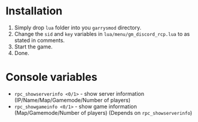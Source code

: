 # Installation

1. Simply drop `lua` folder into you `garrysmod` directory.
2. Change the `sid` and `key` variables in `lua/menu/gm_discord_rcp.lua` to as stated in comments.
3. Start the game.
4. Done.

# Console variables

- `rpc_showserverinfo <0/1>` - show server information (IP/Name/Map/Gamemode/Number of players)
- `rpc_showgameinfo <0/1>` - show game information (Map/Gamemode/Number of players) (Depends on `rpc_showserverinfo`)